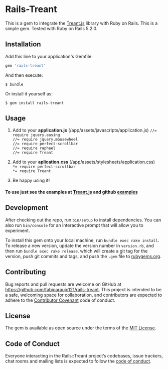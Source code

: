 # Rails-Treant

This is a gem to integrate the [Treant.js](http://fperucic.github.io/treant-js/) library with Ruby on Rails. This is a simple gem. Tested with Ruby on Rails 5.2.0.  

## Installation

Add this line to your application's Gemfile:

```ruby
gem 'rails-treant'
```

And then execute:

    $ bundle

Or install it yourself as:

    $ gem install rails-treant

## Usage

1. Add to your **application.js** (/app/assets/javascripts/application.js)
 ```//= require jquery.easing```  
 ```//= require jquery.mousewheel```  
 ```//= require perfect-scrollbar```  
 ```//= require raphael```  
 ```//= require Treant ```  

2. Add to your **aplication.css** (/app/assets/stylesheets/application.css)  
 ```*= require perfect-scrollbar```  
 ```*= require Treant```  

3. Be happy using it!

#### To use just see the examples at [Treant.js](http://fperucic.github.io/treant-js/) and github [examples](https://github.com/fperucic/treant-js/tree/master/examples)

 


## Development

After checking out the repo, run `bin/setup` to install dependencies. You can also run `bin/console` for an interactive prompt that will allow you to experiment.

To install this gem onto your local machine, run `bundle exec rake install`. To release a new version, update the version number in `version.rb`, and then run `bundle exec rake release`, which will create a git tag for the version, push git commits and tags, and push the `.gem` file to [rubygems.org](https://rubygems.org).

## Contributing

Bug reports and pull requests are welcome on GitHub at https://github.com/fabioaraujo121/rails-treant. This project is intended to be a safe, welcoming space for collaboration, and contributors are expected to adhere to the [Contributor Covenant](http://contributor-covenant.org) code of conduct.

## License

The gem is available as open source under the terms of the [MIT License](https://opensource.org/licenses/MIT).

## Code of Conduct

Everyone interacting in the Rails::Treant project’s codebases, issue trackers, chat rooms and mailing lists is expected to follow the [code of conduct](https://github.com/fabioaraujo121/rails-treant/blob/master/CODE_OF_CONDUCT.md).
